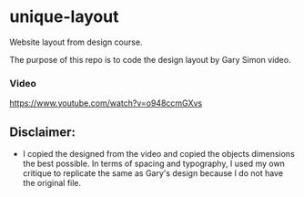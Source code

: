 # unique-layout
Website layout from design course. 

The purpose of this repo is to code the design layout by Gary Simon video.

### Video
https://www.youtube.com/watch?v=o948ccmGXvs

## Disclaimer: 
- I copied the designed from the video and copied the objects dimensions the best possible. In terms of spacing and typography, I used my own critique to replicate the same as Gary's design because I do not have the original file.

